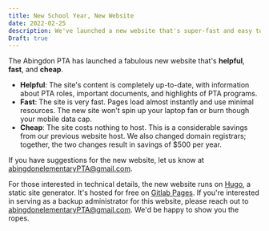 ```yaml
---
title: New School Year, New Website
date: 2022-02-25
description: We've launched a new website that's super-fast and easy to use.
Draft: true
---
```


The Abingdon PTA has launched a fabulous new website that's **helpful**, **fast**, and **cheap**.

- **Helpful**: The site's content is completely up-to-date, with information about PTA roles, important documents, and highlights of PTA programs.
- **Fast**: The site is very fast. Pages load almost instantly and use minimal resources. The new site won't spin up your laptop fan or burn though your mobile data cap.
- **Cheap**: The site costs nothing to host. This is a considerable savings from our previous website host. We also changed domain registrars; together, the two changes result in savings of $500 per year.

If you have suggestions for the new website, let us know at abingdonelementaryPTA@gmail.com.

For those interested in technical details, the new website runs on [Hugo](https://en.wikipedia.org/wiki/Hugo_(software)), a static site generator. It's hosted for free on [Gitlab Pages](https://about.gitlab.com/stages-devops-lifecycle/pages/). If you're interested in serving as a backup administrator for this website, please reach out to abingdonelementaryPTA@gmail.com. We'd be happy to show you the ropes.